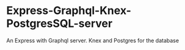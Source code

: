 # Express-Graphql-Knex-PostgresSQL-server
An Express with Graphql server. Knex and Postgres for the database
